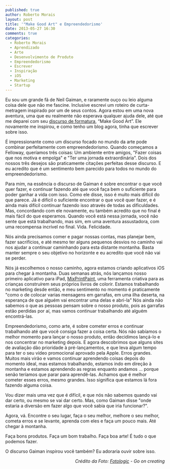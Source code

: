 ```yaml
---
published: true
author: Roberto Morais
layout: post
title: '"Make Good Art" e Empreendedorismo'
date: 2013-05-27 16:30
comments: true
categories:
  - Roberto Morais
  - Aprendizado 
  - Arte
  - Desenvolvimento de Produto
  - Empreendedorismo
  - Escrever
  - Inspiração
  - iOS
  - Marketing
  - Startup
---
```


Eu sou um grande fã de Neil Gaiman, e raramente ouço ou leio alguma coisa dele que não me fascine. Inclusive escrevi um roteiro de curta-metragem inspirado por um de seus contos. Agora estou em uma nova aventura, uma que eu realmente não esperava qualquer ajuda dele, até que me deparei com seu <a title="Gaiman's Speech" href="http://www.youtube.com/watch?v=plWexCID-kA" target="_blank">discurso de formatura</a>, “Make Good Art”. Ele novamente me inspirou, e como tenho um blog agora, tinha que escrever sobre isso.

<!--more-->

É impressionante como um discurso focado no mundo da arte pode combinar perfeitamente com empreendedorismo. Quando começamos a Felloway, queríamos três coisas: Um ambiente entre amigos, "Fazer coisas que nos motiva e empolga" e "Ter uma jornada extraordinária". Dois dos nossos três desejos são praticamente citações perfeitas desse discurso. E eu acredito que é um sentimento bem parecido para todos no mundo do empreendedorismo.

Para mim, na essência o discurso de Gaiman é sobre encontrar o que você quer fazer, e continuar fazendo até que você faça bem o suficiente para poder ganhar a vida com isso. Como ele disse, isso é muito mais difícil do que parece. Já é difícil o suficiente encontrar o que você quer fazer, e é ainda mais difícil continuar fazendo isso através de todas as dificuldades. Mas, concordando com ele novamente, eu também acredito que no final é mais fácil do que esperamos. Quando você está nessa jornada, você não sente que está trabalhando, mas sim, em uma aventura assustadora, com uma recompensa incrível no final. Vida. Felicidade.

Nós ainda precisamos comer e pagar nossas contas, mas planejar bem, fazer sacrifícios, e até mesmo ter alguns pequenos desvios no caminho vai nos ajudar a continuar caminhando para esta distante montanha. Basta manter sempre o seu objetivo no horizonte e eu acredito que você não vai se perder.

Nós já escolhemos o nosso caminho, agora estamos criando aplicativos iOS para chegar à montanha. Duas semanas atrás, nós lançamos nosso primeiro aplicativo para iPad, <a title="MixPrintPaint hot site" href="http://mixprintpaint.felloway.com" target="_blank">MixPrintPaint</a>, uma ferramenta criativa para as crianças construírem seus próprios livros de colorir. Estamos trabalhando no marketing desde então, e meu sentimento no momento é praticamente "como o de colocar varias mensagens em garrafas, em uma ilha deserta, na esperança de que alguém vai encontrar uma delas e abri-la" Nós ainda não sabemos o que as pessoas pensam sobre o nosso produto, pois as garrafas estão perdidas por aí, mas vamos continuar trabalhando até alguém encontrá-las.

Empreendedorismo, como arte, é sobre cometer erros e continuar trabalhando até que você consiga fazer a coisa certa. Nós não sabíamos o melhor momento para lançar o nosso produto, então decidimos lançá-lo e nos concentrar no marketing depois. E agora descobrimos que alguns sites de avaliação dão prioridade à pré-lançamentos, e que leva algum tempo para ter o seu vídeo promocional aprovado pela Apple. Erros grandes. Muitos mais virão e vamos continuar aprendendo coisas depois do momento ideal, mas estamos trabalhando, estamos indo em direção à montanha e estamos aprendendo as regras enquanto andamos ... porque senão teríamos que parar para aprendê-las. Achamos que é melhor cometer esses erros, mesmo grandes. Isso significa que estamos lá fora fazendo alguma coisa.

Vou dizer mais uma vez que é difícil, e que nós não sabemos quando vai dar certo, ou mesmo se vai dar certo. Mas, como Gaiman disse "onde estaria a diversão em fazer algo que você sabia que iria funcionar?".

Agora, vá. Encontre o seu lugar, faça o seu melhor, melhore o seu melhor, cometa erros e se levante, aprenda com eles e faça um pouco mais. Até chegar à montanha.

Faça bons produtos. Faça um bom trabalho. Faça boa arte! É tudo o que podemos fazer.

O discurso Gaiman inspirou você também? Eu adoraria ouvir sobre isso.
<p style="text-align: right;"> <em>Crédito da Foto: <a title="Fotologic" href="http://www.flickr.com/photos/fotologic/410355440/" target="_blank">Fotologic</a> - Go on creating</em></p>
